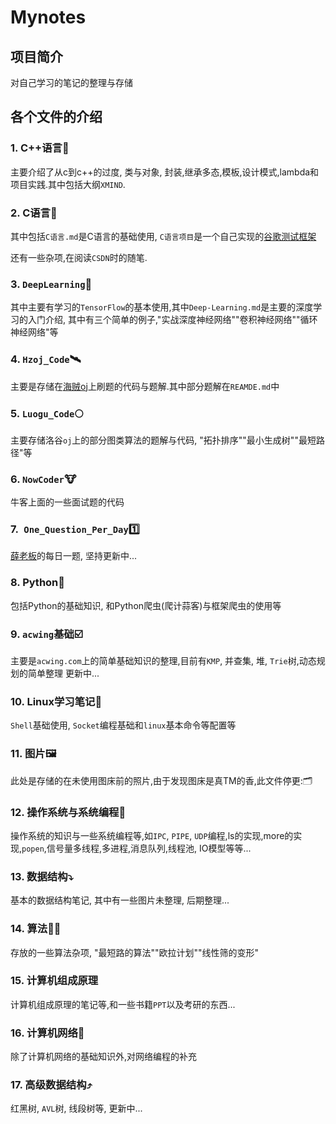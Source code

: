 # Mynotes

## 项目简介

对自己学习的笔记的整理与存储

## 各个文件的介绍

### 1. C++语言:baby_chick:

主要介绍了从c到c++的过度, 类与对象, 封装,继承多态,模板,设计模式,lambda和项目实践.其中包括大纲`XMIND`.

### 2. C语言:anger:

其中包括`C语言.md`是C语言的基础使用, `C语言项目`是一个自己实现的[谷歌测试框架](https://github.com/fangsong0517/Mynotes/tree/master/Gooletest%E6%A1%86%E6%9E%B6)

还有一些杂项,在阅读`CSDN`时的随笔.

### 3. `DeepLearning`:car:

其中主要有学习的`TensorFlow`的基本使用,其中`Deep-Learning.md`是主要的深度学习的入门介绍, 其中有三个简单的例子,"实战深度神经网络""卷积神经网络""循环神经网络"等

### 4. `Hzoj_Code`:artificial_satellite:

主要是存储在[海贼oj](http://oj.haizeix.com/problems)上刷题的代码与题解.其中部分题解在`REAMDE.md`中

### 5. `Luogu_Code`:full_moon:

主要存储洛谷`oj`上的部分图类算法的题解与代码, "拓扑排序""最小生成树""最短路径"等

### 6. `NowCoder`:cow:

牛客上面的一些面试题的代码

### 7.` One_Question_Per_Day`:one:

[薛老板](https://github.com/miracle0609)的每日一题, 坚持更新中...

### 8. Python:snake:

包括Python的基础知识, 和Python爬虫(爬计蒜客)与框架爬虫的使用等

### 9. `acwing`基础:ballot_box_with_check:

主要是`acwing.com`上的简单基础知识的整理,目前有`KMP`, 并查集, 堆, `Trie`树,动态规划的简单整理 更新中...

### 10. Linux学习笔记:fist_oncoming:

`Shell`基础使用, `Socket`编程基础和`linux`基本命令等配置等

### 11. 图片:framed_picture:

此处是存储的在未使用图床前的照片,由于发现图床是真TM的香,此文件停更::card_index_dividers:

### 12. 操作系统与系统编程:athletic_shoe:

操作系统的知识与一些系统编程等,如`IPC`, `PIPE`, `UDP`编程,ls的实现,more的实现,`popen`,信号量多线程,多进程,消息队列,线程池, IO模型等等...

### 13. 数据结构:arrow_heading_down:

基本的数据结构笔记, 其中有一些图片未整理, 后期整理...

### 14. 算法:blonde_woman:

存放的一些算法杂项, "最短路的算法""欧拉计划""线性筛的变形"

### 15. 计算机组成原理

计算机组成原理的笔记等,和一些书籍`PPT`以及考研的东西...

### 16. 计算机网络:goal_net:

除了计算机网络的基础知识外,对网络编程的补充

### 17. 高级数据结构:arrow_heading_up:

红黑树, `AVL`树, 线段树等, 更新中...

